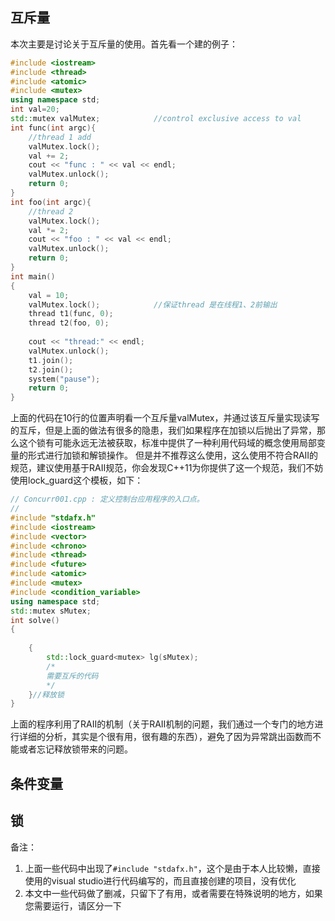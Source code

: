 
## 互斥量

本次主要是讨论关于互斥量的使用。首先看一个建的例子：

```cpp
#include <iostream>
#include <thread>
#include <atomic>
#include <mutex>
using namespace std;
int val=20;
std::mutex valMutex;			//control exclusive access to val
int func(int argc){
	//thread 1 add
	valMutex.lock();
	val += 2;
	cout << "func : " << val << endl;
	valMutex.unlock();
	return 0;
}
int foo(int argc){
	//thread 2 
	valMutex.lock();
	val *= 2;
	cout << "foo : " << val << endl;
	valMutex.unlock();
	return 0;
}
int main()
{
	val = 10;
	valMutex.lock();			//保证thread 是在线程1、2前输出
	thread t1(func, 0);
	thread t2(foo, 0);
	
	cout << "thread:" << endl;
	valMutex.unlock();
	t1.join();
	t2.join();
	system("pause");
	return 0;
}
```
上面的代码在10行的位置声明看一个互斥量valMutex，并通过该互斥量实现读写的互斥，但是上面的做法有很多的隐患，我们如果程序在加锁以后抛出了异常，那么这个锁有可能永远无法被获取，标准中提供了一种利用代码域的概念使用局部变量的形式进行加锁和解锁操作。
但是并不推荐这么使用，这么使用不符合RAII的规范，建议使用基于RAII规范，你会发现C++11为你提供了这一个规范，我们不妨使用lock_guard这个模板，如下：

``` cpp
// Concurr001.cpp : 定义控制台应用程序的入口点。
//
#include "stdafx.h"
#include <iostream>
#include <vector>
#include <chrono>
#include <thread>
#include <future>
#include <atomic>
#include <mutex>
#include <condition_variable>
using namespace std;
std::mutex sMutex;
int solve()
{
	
	{
		std::lock_guard<mutex> lg(sMutex);
		/*
		需要互斥的代码
		*/
	}//释放锁
}
```

上面的程序利用了RAII的机制（关于RAII机制的问题，我们通过一个专门的地方进行详细的分析，其实是个很有用，很有趣的东西），避免了因为异常跳出函数而不能或者忘记释放锁带来的问题。


## 条件变量


## 锁






备注：
1. 上面一些代码中出现了`#include "stdafx.h"`，这个是由于本人比较懒，直接使用的visual studio进行代码编写的，而且直接创建的项目，没有优化
2. 本文中一些代码做了删减，只留下了有用，或者需要在特殊说明的地方，如果您需要运行，请区分一下

